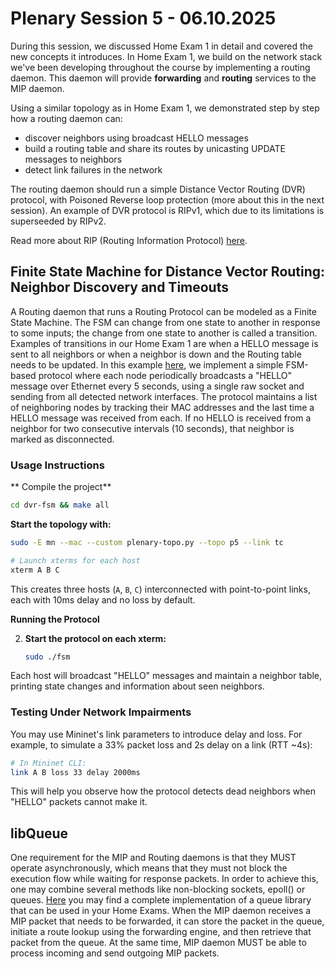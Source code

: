 # Plenary Session 5 - 06.10.2025 #

During this session, we discussed Home Exam 1 in detail and covered
the new concepts it introduces. In Home Exam 1, we build on the
network stack we've been developing throughout the course by
implementing a routing daemon. This daemon will provide **forwarding**
and **routing** services to the MIP daemon.

Using a similar topology as in Home Exam 1, we demonstrated step by step how a
routing daemon can:

- discover neighbors using broadcast HELLO messages
- build a routing table and share its routes by unicasting UPDATE
  messages to neighbors
- detect link failures in the network

The routing daemon should run a simple Distance Vector Routing (DVR)
protocol, with Poisoned Reverse loop protection (more about this in
the next session). An example of DVR protocol is RIPv1, which due to
its limitations is superseeded by RIPv2.

Read more about RIP (Routing Information Protocol)
[here](https://en.wikipedia.org/wiki/Routing_Information_Protocol).


## Finite State Machine for Distance Vector Routing: Neighbor Discovery and Timeouts ##

A Routing daemon that runs a Routing Protocol can be modeled as a
Finite State Machine. The FSM can change from one state to another in
response to some inputs; the change from one state to another is
called a transition. Examples of transitions in our Home Exam 1 are
when a HELLO message is sent to all neighbors or when a neighbor is
down and the Routing table needs to be updated. In this example
[here](https://github.com/kristjoc/plenaries-in3230-in4230-h25/tree/main/p5_06-10-2025/dvr-fsm),
we implement a simple FSM-based protocol where each node periodically
broadcasts a "HELLO" message over Ethernet every 5 seconds, using a
single raw socket and sending from all detected network interfaces.
The protocol maintains a list of neighboring nodes by tracking their
MAC addresses and the last time a HELLO message was received from
each. If no HELLO is received from a neighbor for two consecutive
intervals (10 seconds), that neighbor is marked as disconnected.

### Usage Instructions ###

** Compile the project**

```bash
cd dvr-fsm && make all
```

**Start the topology with:**

```bash
sudo -E mn --mac --custom plenary-topo.py --topo p5 --link tc

# Launch xterms for each host
xterm A B C
```

This creates three hosts (`A`, `B`, `C`) interconnected with
point-to-point links, each with 10ms delay and no loss by default.

**Running the Protocol**

2. **Start the protocol on each xterm:**
   ```bash
   sudo ./fsm
   ```

Each host will broadcast "HELLO" messages and maintain a neighbor
table, printing state changes and information about seen neighbors.

### Testing Under Network Impairments

You may use Mininet's link parameters to introduce delay and loss. For
example, to simulate a 33% packet loss and 2s delay on a link (RTT
~4s):

```bash
# In Mininet CLI:
link A B loss 33 delay 2000ms
```
This will help you observe how the protocol detects dead neighbors
when "HELLO" packets cannot make it.


## libQueue ##

One requirement for the MIP and Routing daemons is that they MUST operate
asynchronously, which means that they must not block the execution flow while
waiting for response packets. In order to achieve this, one may combine several
methods like non-blocking sockets, epoll() or queues.
[Here](https://github.com/kristjoc/plenaries-in3230-in4230-h25/tree/main/p5_06-10-2025/libqueue)
you may find a complete implementation of a queue library that can be used in
your Home Exams. When the MIP daemon receives a MIP packet that needs to be
forwarded, it can store the packet in the queue, initiate a route lookup using
the forwarding engine, and then retrieve that packet from the queue. At the same
time, MIP daemon MUST be able to process incoming and send outgoing MIP packets.
